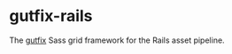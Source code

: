 # gutfix-rails

The [gutfix](https://github.com/dehlic/gutfix) Sass grid framework for the Rails
asset pipeline.
